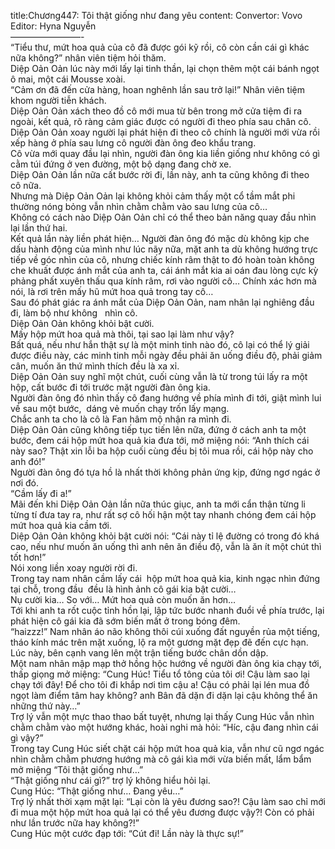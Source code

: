 title:Chương447: Tôi thật giống như đang yêu
content:
Convertor: Vovo<br>Editor: Hyna Nguyễn<br>————————-<br>“Tiểu thư, mứt hoa quả của cô đã được gói kỹ rồi, cô còn cần cái gì khác nữa không?” nhân viên tiệm hỏi thăm.<br>Diệp Oản Oản lúc này mới lấy lại tinh thần, lại chọn thêm một cái bánh ngọt ô mai, một cái Mousse xoài.<br>“Cảm ơn đã đến cửa hàng, hoan nghênh lần sau trở lại!” Nhân viên tiệm khom người tiễn khách.<br>Diệp Oản Oản xách theo đồ cô mới mua từ bên trong mở cửa tiệm đi ra ngoài, kết quả, rõ ràng cảm giác được có người đi theo phía sau chân cô.<br>Diệp Oản Oản xoay người lại phát hiện đi theo cô chính là người mới vừa rồi xếp hàng ở phía sau lưng cô người đàn ông đeo khẩu trang.<br>Cô vừa mới quay đầu lại nhìn, người đàn ông kia liền giống như không có gì cằm túi đứng ở ven đường, một bộ dạng đang chờ xe.<br>Diệp Oản Oản lần nữa cất bước rời đi, lần này, anh ta cũng không đi theo<br>cô nữa.<br>Nhưng mà Diệp Oản Oản lại không khỏi cảm thấy một cổ tầm mắt phi thường nóng bỏng vẫn nhìn chằm chằm vào sau lưng của cô…<br>Không có cách nào Diệp Oản Oản chỉ có thể theo bản năng quay đầu nhìn lại lần thứ hai.<br>Kết quả lần này liền phát hiện… Người đàn ông đó mặc dù không kịp che dấu hành động của mình như lúc nãy nữa, mặt anh ta dù không hướng trực tiếp về góc nhìn của cô, nhưng chiếc kính râm thật to đó hoàn toàn không che khuất được ánh mắt của anh ta, cái ánh mắt kia ai oán đau lòng cực kỳ phảng phất xuyên thấu qua kính râm, rơi vào người cô… Chính xác hơn mà nói, là rơi trên mấy hũ mứt hoa quả trong tay cô…<br>Sau đó phát giác ra ánh mắt của Diệp Oản Oản, nam nhân lại nghiêng đầu đi, làm bộ như không   nhìn cô.<br>Diệp Oản Oản không khỏi bật cười.<br>Mấy hộp mứt hoa quả mà thôi, tại sao lại làm như vậy?<br>Bất quá, nếu như hắn thật sự là một minh tinh nào đó, cô lại có thể lý giải được điều này, các minh tinh mỗi ngày đều phải ăn uống điều độ, phải giảm cân, muốn ăn thứ mình thích đều là xa xỉ.<br>Diệp Oản Oản suy nghĩ một chút, cuối cùng vẫn là từ trong túi lấy ra một hộp, cất bước đi tới trước mặt người đàn ông kia.<br>Người đàn ông đó nhìn thấy cô đang hướng về phía mình đi tới, giật mình lui về sau một bước,  dáng vẻ muốn chạy trốn lấy mạng.<br>Chắc anh ta cho là cô là Fan hâm mộ nhận ra mình đi.<br>Diệp Oản Oản cũng không tiếp tục tiến lên nữa, đứng ở cách anh ta một bước, đem cái hộp mứt hoa quả kia đưa tới, mở miệng nói: “Anh thích cái này sao? Thật xin lỗi ba hộp cuối cùng đều bị tôi mua rồi, cái hộp này cho anh đó!”<br>Người đàn ông đó tựa hồ là nhất thời không phản ứng kịp, đứng ngơ ngác ở nơi đó.<br>“Cầm lấy đi a!”<br>Mãi đến khi Diệp Oản Oản lần nữa thúc giục, anh ta mới cẩn thận từng li từng tí đưa tay ra, như rất sợ cô hối hận một tay nhanh chóng đem cái hộp mứt hoa quả kia cầm tới.<br>Diệp Oản Oản không khỏi bật cười nói: “Cái này tỉ lệ đường có trong đó khá cao, nếu như muốn ăn uống thì anh nên ăn điều độ, vẫn là ăn ít một chút thì tốt hơn!”<br>Nói xong liền xoay người rời đi.<br>Trong tay nam nhân cầm lấy cái  hộp mứt hoa quả kia, kinh ngạc nhìn đứng tại chỗ, trong đầu  đều là hình ảnh cô gái kia bật cười…<br>Nụ cười kia… So với… Mứt hoa quả còn muốn ăn hơn…<br>Tới khi anh ta rốt cuộc tỉnh hồn lại, lập tức bước nhanh đuổi về phía trước, lại phát hiện cô gái kia đã sớm biến mất ở trong bóng đêm.<br>“haizzz!” Nam nhân áo não không thôi cúi xuống đất nguyền rủa một tiếng, tháo kính mác trên mặt xuống, lộ ra một gương mặt đẹp đẽ đến cực hạn.<br>Lúc này, bên cạnh vang lên một trận tiếng bước chân dồn dập.<br>Một nam nhân mập mạp thở hồng hộc hướng về người đàn ông kia chạy tới, thấp giọng mở miệng: “Cung Húc! Tiểu tổ tông của tôi ơi! Cậu làm sao lại chạy tới đây! Để cho tôi đi khắp nơi tìm cậu a! Cậu có phải lại lén mua đồ ngọt làm điểm tâm hay không? anh Bân đã dặn đi dặn lại cậu không thể ăn những thứ này…”<br>Trợ lý vẫn một mực thao thao bất tuyệt, nhưng lại thấy Cung Húc vẫn nhìn chằm chằm vào một hướng khác, hoài nghi mà hỏi: “Híc, cậu đang nhìn cái gì vậy?”<br>Trong tay Cung Húc siết chặt cái hộp mứt hoa quả kia, vẫn như cũ ngơ ngác nhìn chằm chằm phương hướng mà cô gái kìa mới vừa biến mất, lẩm bẩm mở miệng “Tôi thật giống như…”<br>“Thật giống như cái gì?” trợ lý không hiểu hỏi lại.<br>Cung Húc: “Thật giống như… Đang yêu…”<br>Trợ lý nhất thời xạm mặt lại: “Lại còn là yêu đương sao?! Cậu làm sao chỉ mới đi mua một hộp mứt hoa quả lại có thể yêu đương được vậy?! Còn có phải như lần trước nữa hay không?!”<br>Cung Húc một cước đạp tới: “Cút đi! Lần này là thực sự!”